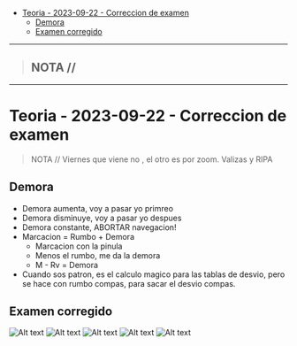 - [Teoria - 2023-09-22 - Correccion de examen](#teoria---2023-09-22---correccion-de-examen)
  - [Demora](#demora)
  - [Examen corregido](#examen-corregido)


-----------------
> NOTA //  
> - 
--------------------
# Teoria - 2023-09-22 - Correccion de examen

> NOTA //
> Viernes que viene no , el otro es por zoom.
  > Valizas y RIPA


## Demora

- Demora aumenta, voy a pasar yo primreo
- Demora disminuye, voy a pasar yo despues
- Demora constante, ABORTAR navegacion!
- Marcacion = Rumbo + Demora
  - Marcacion con la pinula
  - Menos el rumbo, me da la demora
  - M - Rv = Demora
- Cuando sos patron, es el calculo magico para las tablas de desvio, pero se hace con rumbo compas, para sacar el desvio compas.

## Examen corregido

![Alt text](Examen1.png)
![Alt text](Examen2.png)
![Alt text](Examen3.png)
![Alt text](Examen4.png)
![Alt text](rumbo.marcacion.demora.png)